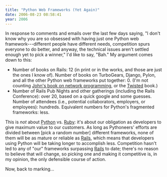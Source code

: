 ```yaml
---
title: "Python Web Frameworks (Yet Again)"
date: 2006-08-23 08:58:41
year: 2006
---
```

In response to comments and emails over the last few days saying, "I don't know why you are so obsessed with having just one Python web framework---different people have different needs, competition spurs everyone to do better, and anyway, the technical issues aren't settled enough yet to pick a winner," I'd like to say, "Bah." My argument comes down to this:

<ul>
	<li>Number of books on Rails: 12 (in print or in the works, and those are just the ones I know of).  Number of books on TurboGears, Django, Pylon, and all the other Python web frameworks put together: 0.  (I'm not counting <a href="http://www.amazon.com/gp/product/1590593715">John's book on network programming</a>, or the <a href="http://www.amazon.com/gp/product/0596100329">Twisted</a> book.)</li>
	<li>Number of Rails Pub Nights and other gatherings (including the Rails Conference): over 20, based on a quick google and some guesses.  Number of attendees (i.e., potential collaborators, employers, or employees): hundreds.  Equivalent numbers for Python's fragmented frameworks: less.</li>
</ul>

This is <em>not</em> about <a href="http://www.python.org">Python</a> vs. <a href="http://www.ruby-lang.org">Ruby</a>: it's about our obligation as developers to give maximum value to our customers.  As long as Pythoneers' efforts are divided between [pick a random number] different frameworks, none of them will be as mature or reliable as <a href="http://www.rubyonrails.org/">Rails</a>, which means that developers using Python will be taking longer to accomplish less.  Competition hasn't led to any of "our" frameworks surpassing <a href="http://www.rubyonrails.org/">Rails</a> to date; there's no reason to believe that will change, so picking one and making it competitive is, in my opinion, the only defensible course of action.

Now, back to marking...
